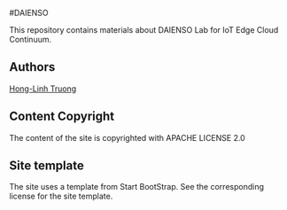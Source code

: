 #DAIENSO

This repository contains materials about DAIENSO Lab for IoT Edge Cloud Continuum.

## Authors

[Hong-Linh Truong](http://truong.rdsea.io)

## Content Copyright

The content of the site is copyrighted with APACHE LICENSE 2.0

## Site template
The site uses a template from Start BootStrap. See the corresponding license for the site template.
